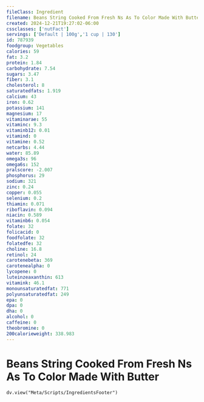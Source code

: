 ```yaml
---
fileClass: Ingredient
filename: Beans String Cooked From Fresh Ns As To Color Made With Butter
created: 2024-12-21T19:27:02-06:00
cssclasses: ['nutFact']
servings: ['Default | 100g','1 cup | 130']
id: 787939
foodgroup: Vegetables
calories: 59
fat: 3.2
protein: 1.84
carbohydrate: 7.54
sugars: 3.47
fiber: 3.1
cholesterol: 8
saturatedfats: 1.919
calcium: 43
iron: 0.62
potassium: 141
magnesium: 17
vitaminarae: 55
vitaminc: 9.3
vitaminb12: 0.01
vitamind: 0
vitamine: 0.52
netcarbs: 4.44
water: 85.89
omega3s: 96
omega6s: 152
pralscore: -2.007
phosphorus: 29
sodium: 321
zinc: 0.24
copper: 0.055
selenium: 0.2
thiamin: 0.071
riboflavin: 0.094
niacin: 0.589
vitaminb6: 0.054
folate: 32
folicacid: 0
foodfolate: 32
folatedfe: 32
choline: 16.8
retinol: 24
carotenebeta: 369
carotenealpha: 0
lycopene: 0
luteinzeaxanthin: 613
vitamink: 46.1
monounsaturatedfat: 771
polyunsaturatedfat: 249
epa: 0
dpa: 0
dha: 0
alcohol: 0
caffeine: 0
theobromine: 0
200calorieweight: 338.983
---
```


# Beans String Cooked From Fresh Ns As To Color Made With Butter

```dataviewjs
dv.view("Meta/Scripts/IngredientsFooter")
```